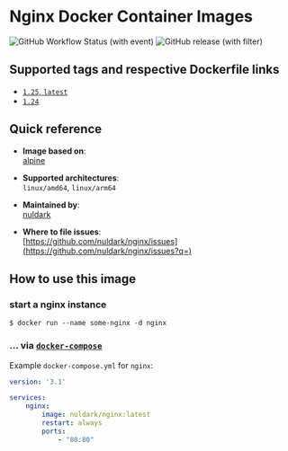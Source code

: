 # Nginx Docker Container Images

![GitHub Workflow Status (with event)](https://img.shields.io/github/actions/workflow/status/nuldark/nginx/ci.yml)
![GitHub release (with filter)](https://img.shields.io/github/v/release/nuldark/nginx)

## Supported tags and respective Dockerfile links
- [`1.25`, `latest`](https://github.com/nuldark/nginx/blob/master/1.25/Dockerfile)
- [`1.24`](https://github.com/nuldark/nginx/blob/master/1.24/Dockerfile)

## Quick reference
- **Image based on**:   
    [alpine](https://hub.docker.com/_/alpine)

- **Supported architectures**:    
    `linux/amd64`, `linux/arm64`

- **Maintained by**:  
     [nuldark](https://github.com/nuldark)

- **Where to file issues**:    
     [https://github.com/nuldark/nginx/issues](https://github.com/nuldark/nginx/issues?q=)

## How to use this image

### start a nginx instance

```console
$ docker run --name some-nginx -d nginx
```

### ... via [`docker-compose`](https://github.com/docker/compose)
Example `docker-compose.yml` for `nginx`:

```yaml
version: '3.1'

services:
    nginx:
        image: nuldark/nginx:latest
        restart: always
        ports:
            - "80:80"
```